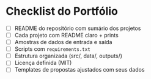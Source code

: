 
# Checklist do Portfólio

- [ ] README do repositório com sumário dos projetos
- [ ] Cada projeto com README claro + prints
- [ ] Amostras de dados de entrada e saída
- [ ] Scripts com `requirements.txt`
- [ ] Estrutura organizada (src/, data/, outputs/)
- [ ] Licença definida (MIT)
- [ ] Templates de propostas ajustados com seus dados
